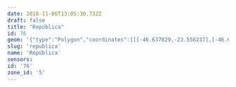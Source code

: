 ```yaml
---
date: 2018-11-06T13:05:30.732Z
draft: false
title: "República"
id: 76
geom: '{"type":"Polygon","coordinates":[[[-46.637829,-23.556237],[-46.637459,-23.555316],[-46.637355,-23.554872],[-46.637263,-23.554803],[-46.637089,-23.554367],[-46.637082,-23.554449],[-46.636925,-23.554013],[-46.63681,-23.553434],[-46.636822,-23.55289],[-46.636899,-23.552478],[-46.637118,-23.551969],[-46.63829,-23.550362],[-46.638782,-23.549543],[-46.638785,-23.548897],[-46.638022,-23.547985],[-46.637719,-23.547367],[-46.635041,-23.543266],[-46.634378,-23.542069],[-46.634392,-23.542006],[-46.633915,-23.541314],[-46.633845,-23.541134],[-46.633671,-23.539572],[-46.633683,-23.53931],[-46.633731,-23.539292],[-46.633684,-23.539287],[-46.633647,-23.539049],[-46.633403,-23.53617],[-46.633218,-23.535879],[-46.636803,-23.535011],[-46.637283,-23.535046],[-46.640115,-23.534834],[-46.640416,-23.534893],[-46.646298,-23.539096],[-46.645113,-23.539759],[-46.645084,-23.53985],[-46.645169,-23.540086],[-46.645414,-23.540269],[-46.645419,-23.5405],[-46.645774,-23.541448],[-46.646562,-23.541437],[-46.64647,-23.540834],[-46.647862,-23.541524],[-46.648018,-23.547079],[-46.647843,-23.547732],[-46.647256,-23.548774],[-46.646776,-23.550088],[-46.646682,-23.550198],[-46.646545,-23.550767],[-46.645478,-23.553591],[-46.64529,-23.553941],[-46.644933,-23.554349],[-46.644413,-23.554694],[-46.643227,-23.555141],[-46.642955,-23.555291],[-46.642928,-23.555433],[-46.64277,-23.555343],[-46.641768,-23.555633],[-46.640026,-23.555853],[-46.639968,-23.556348],[-46.639699,-23.555911],[-46.637829,-23.556237]]]}'
slug: 'republica'
name: 'República'
sensors:
id: '76'
zone_id: '5'
---
```

		